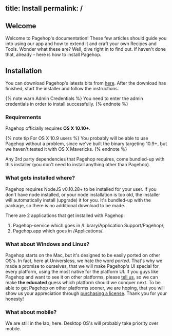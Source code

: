 title: Install
permalink: /
---

## Welcome

Welcome to Pagehop's documentation! These few articles should guide you into using our app and how to extend it and craft your own Recipes and Tools. Wonder what these are? Well, dive right in to find out. If haven't done that, already - here is how to install Pagehop.

## Installation

You can download Pagehop's latests bits from [here](http://pagehopapp.com/download). After the download has finished, start the installer and follow the instructions.

{% note warn Admin Credentials %}
You need to enter the admin credentials in order to install successfully.
{% endnote %}

### Requirements

Pagehop officially requires **OS X 10.10+**.

{% note tip For OS X 10.9 users %}
You probably will be able to use Pagehop without a problem, since we've built the binary targeting 10.9+, but we haven't tested it with OS X Mavericks.
{% endnote %}

Any 3rd party dependencies that Pagehop requires, come bundled-up with this installer (you don't need to install anything other than Pagehop).

### What gets installed where?

Pagehop requires NodeJS v0.10.28+ to be installed for your user. If you don't have node installed, or your node installation is too old, the installer will automatically install (upgrade) it for you. It's bundled-up with the package, so there is no additional download to be made.

There are 2 applications that get installed with Pagehop:
1. Pagehop-service which goes in /Library/Application Support/Pagehop/;
2. Pagehop.app which goes in /Applications/.

### What about Windows and Linux?

Pagehop starts on the Mac, but it's designed to be easily ported on other OS's. In fact, here at Universless, we hate the word *ported*. That's why we made a promise to ourselves, that we will make Pagehop's UI special for every platform, using the most native for the platform UI. If you guys like Pagehop and want to see it on other platforms, please [tell us](mailto:feedback@pagehopapp.com), so we can make **the educated** guess which platform should we conquer next. To be able to get Pagehop on other platforms sooner, we are hoping, that you will show us your appreciation through [purchasing a license](https://pagehopapp.com/buy). Thank you for your honesty!

### What about mobile?

We are still in the lab, here. Desktop OS's will probably take priority over mobile.